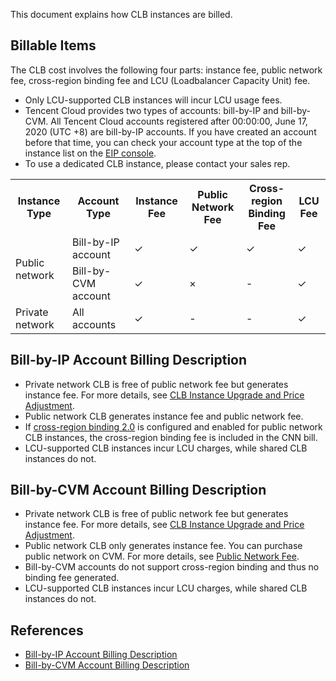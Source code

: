 This document explains how CLB instances are billed.


## Billable Items
The CLB cost involves the following four parts: instance fee, public network fee, cross-region binding fee and LCU (Loadbalancer Capacity Unit) fee.
<dx-alert infotype="explain" title="">
- Only LCU-supported CLB instances will incur LCU usage fees. 
- Tencent Cloud provides two types of accounts: bill-by-IP and bill-by-CVM. All Tencent Cloud accounts registered after 00:00:00, June 17, 2020 (UTC +8) are bill-by-IP accounts. If you have created an account before that time, you can check your account type at the top of the instance list on the <a href="https://console.cloud.tencent.com/cvm/eip">EIP console</a>.
- To use a dedicated CLB instance, please contact your sales rep. 
</dx-alert>
<table>
<tr>
<th>Instance Type</th>
<th>Account Type</th>
<th>Instance Fee</th>
<th>Public Network<br/>Fee </th>
<th>Cross-region<br/>Binding Fee </th>
<th>LCU Fee</th>
</tr>
<tr>
<td rowspan="2">Public network </td>
<td >Bill-by-IP account</td>
<td >&#10003; </td>
<td >&#10003; </td>
<td >&#10003; </td>
<td >&#10003;</td>
</tr>
<tr>
<td >Bill-by-CVM account </td>
<td >&#10003; </td>
<td >× </td>
<td >-</td>
<td >&#10003;</td>
</tr>
<tr>
<td >Private network</td>
<td >All accounts</td>
<td >&#10003;</td>
<td >-</td>
<td >-</td>
<td >&#10003;</td>
</tr>
</table>

## Bill-by-IP Account Billing Description
+ Private network CLB is free of public network fee but generates instance fee. For more details, see [CLB Instance Upgrade and Price Adjustment](https://intl.cloud.tencent.com/zh/document/product/214/41565).
+ Public network CLB generates instance fee and public network fee.
+ If <a href="https://intl.cloud.tencent.com/zh/document/product/214/38441"> cross-region binding 2.0</a> is configured and enabled for public network CLB instances, the cross-region binding fee is included in the CNN bill.
+ LCU-supported CLB instances incur LCU charges, while shared CLB instances do not.

## Bill-by-CVM Account Billing Description
+ Private network CLB is free of public network fee but generates instance fee. For more details, see [CLB Instance Upgrade and Price Adjustment](https://intl.cloud.tencent.com/zh/document/product/214/41565).
+ Public network CLB only generates instance fee. You can purchase public network on CVM. For more details, see [Public Network Fee](https://intl.cloud.tencent.com/zh/document/product/213/39743).
+ Bill-by-CVM accounts do not support cross-region binding and thus no binding fee generated.
+ LCU-supported CLB instances incur LCU charges, while shared CLB instances do not.

## References
- [Bill-by-IP Account Billing Description](https://intl.cloud.tencent.com/zh/document/product/214/36998)
- [Bill-by-CVM Account Billing Description](https://intl.cloud.tencent.com/zh/document/product/214/8848)
